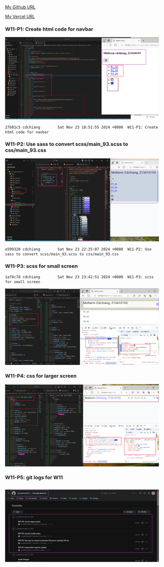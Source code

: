 [My Github URL](https://github.com/JonasReinhard0427/1131-sweb-demo-93)

[My Vercel URL](https://1131-sweb-demo-93.vercel.app/)

### W11-P1: Create html code for navbar

![](w11-p1.png)

```
27b01c5 cdchiang        Sat Nov 23 18:51:55 2024 +0800  W11-P1: Create html code for navbar
```

### W11-P2: Use sass to convert scss/main_93.scss to css/main_93.css

![](w11-p2.png)

```
e599320 cdchiang        Sat Nov 23 22:25:07 2024 +0800  W11-P2: Use sass to convert scss/main_93.scss to css/main_93.css
```

### W11-P3: scss for small screen

```
1af8c7d cdchiang        Sat Nov 23 23:42:51 2024 +0800  W11-P3: scss for small screen
```

![](w11-p3.png)

### W11-P4: css for larger screen


![](w11-p4.png)

### W11-P5: git logs for W11

```

```
![](w11-p5.png)